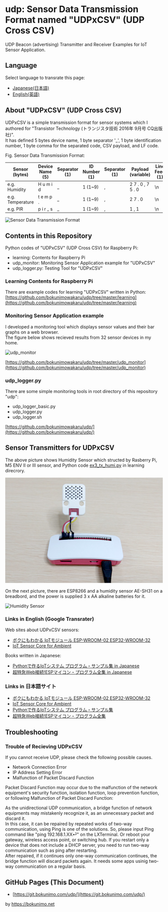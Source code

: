 # udp: Sensor Data Transmission Format named "UDPxCSV" (UDP Cross CSV)

UDP Beacon (advertising) Transmitter and Receiver Examples for IoT Sensor Application.  

## Language

Select language to transrate this page:

* [Japanese(日本語)](https://translate.google.com/website?sl=en&tl=ja&hl&u=https://git.bokunimo.com/udp/)
* [English(英語)](https://git.bokunimo.com/udp/)

## About "UDPxCSV" (UDP Cross CSV)

UDPxCSV is a simple transmission format for sensor systems which I authored for "Transistor Technology (トランジスタ技術 2016年 9月号 CQ出版社)".  
It has defined 5 bytes device name, 1 byte separator '_', 1 byte identification number, 1 byte comma for the separated code, CSV payload, and LF code.  

Fig. Sensor Data Transmission Format:  

|Sensor (bytes)  |Device Name (5)  |Separator (1)|ID Number (1)|Separator (1)|Payload (variable)  |Line Feed (1)|
|----------------|-----------------|-------------|-------------|-------------|--------------------|-------------|
|e.g. Humidity   | H u m i d       | _           | 1 (1~9)     | ,           | 2 7 . 0 ,   7 5 . 0| \n          |
|e.g. Temperature| t e m p .       | _           | 1 (1~9)     | ,           | 2 7 . 0            | \n          |
|e.g. PIR        | p i r _ s       | _           | 1 (1~9)     | ,           | 1 , 1              | \n          |

![Sensor Data Transmission Format](https://bokunimo.net/blog/wp-content/uploads/2022/06/csv.jpg)

## Contents in this Repository

Python codes of "UDPxCSV" (UDP Cross CSV) for Raspberry Pi:

* learning: Contents for Raspberry Pi  
* udp_monitor: Monitoring Sensor Application example for "UDPxCSV"  
* udp_logger.py: Testing Tool for "UDPxCSV"  

### Learning Contents for Raspberry Pi

There are example codes for learning "UDPxCSV" written in Python:  
[https://github.com/bokunimowakaru/udp/tree/master/learning](https://github.com/bokunimowakaru/udp/tree/master/learning)

### Monitoring Sensor Application example

I developed a monitoring tool which displays sensor values and their bar graphs on a web browser.  
The figure below shows recieved results from 32 sensor devices in my home.  

![udp_monitor](https://bokunimo.net/blog/wp-content/uploads/2022/02/udp-768x406.jpg)

[https://github.com/bokunimowakaru/udp/tree/master/udp_monitor](https://github.com/bokunimowakaru/udp/tree/master/udp_monitor)

### udp_logger.py

There are some simple monitoring tools in root directory of this repository "udp":  

* udp_logger_basic.py
* udp_logger.py
* udp_logger.sh

[https://github.com/bokunimowakaru/udp/](https://github.com/bokunimowakaru/udp/)

## Sensor Transmitters for UDPxCSV

The above picture shows Humidity Sensor which structed by Rasberry Pi, M5 ENV II or III sensor,
and Python code [ex3_tx_humi.py](https://github.com/bokunimowakaru/udp/blob/master/learning/ex3_tx_humi.py) in learning direcrory.  

![Humidity Sensor for Raspberry Pi](https://raw.githubusercontent.com/bokunimowakaru/udp/master/learning/humid_sesnor.jpg)

On the next picture, there are ESP8266 and a humidity sensor AE-SH31 on a breadbord,
and the power is supplied 3 x AA alkaline batteries for it.

![Humidity Sensor](https://bokunimo.net/blog/wp-content/uploads/yahoo/blog_import_5c796d4c214c7.jpg)

### Links in English (Google Transrater)

Web sites about UDPxCSV sensors:
* [ボクにもわかる IoTモジュール ESP-WROOM-02 ESP32-WROOM-32](https://translate.google.com/website?sl=ja&tl=en&hl&u=https://git.bokunimo.com/esp/)
* [IoT Sensor Core for Ambient](https://translate.google.com/website?sl=ja&tl=en&hl&u=https://bokunimo.net/ambient/)

Books written in Japanese:
* [Pythonで作るIoTシステム プログラム・サンプル集 in Japanese](https://translate.google.com/website?sl=ja&tl=en&hl&u=https://amzn.to/3ls4Vx4)
* [超特急Web接続!ESPマイコン・プログラム全集 in Japanese](https://translate.google.com/website?sl=ja&tl=en&hl&u=https://amzn.to/3JWq78I)

### Links in 日本語サイト
* [ボクにもわかる IoTモジュール ESP-WROOM-02 ESP32-WROOM-32](https://git.bokunimo.com/esp/)
* [IoT Sensor Core for Ambient](https://bokunimo.net/ambient/)
* [Pythonで作るIoTシステム プログラム・サンプル集](https://amzn.to/3ls4Vx4)
* [超特急Web接続!ESPマイコン・プログラム全集](https://amzn.to/3JWq78I)

## Troubleshooting

### Trouble of Recieving UDPxCSV

If you cannot receive UDP, please check the following possible causes.

* Network Connection Error
* IP Address Setting Error
* Malfunction of Packet Discard Function

Packet Discard Function may occur due to the malfunction of the network equipment's security function, isolation function, loop prevention function, or following Malfunction of Packet Discard Function:

As the unidirectional UDP communication, a bridge function of network equipments may mistakenly recognize it, as an unnecessary packet and discard it.  
In this case, it can be repaired by repeated works of two-way communication, using Ping is one of the solutions. So, please input Ping command like "ping 192.168.1.XX⏎" on the LXTerminal.
Or reboot your gateway, wireless access point, or switching hub. If you restart only a device that does not include a DHCP server, you need to run two-way communication such as ping after restarting.  
After repaired, if it continues only one-way communication continues, the bridge function will discard packets again. It needs some apps usinig two-way communication on a regular basis.  


## GitHub Pages (This Document)

* [https://git.bokunimo.com/udp/](https://git.bokunimo.com/udp/)

by <https://bokunimo.net>


